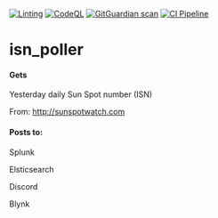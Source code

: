 [![Linting](https://github.com/apider-coding/isn-poller/actions/workflows/lint.yml/badge.svg)](https://github.com/apider-coding/isn-poller/actions/workflows/lint.yml)
[![CodeQL](https://github.com/apider-coding/isn-poller/actions/workflows/github-code-scanning/codeql/badge.svg)](https://github.com/apider-coding/isn-poller/actions/workflows/github-code-scanning/codeql)
[![GitGuardian scan](https://github.com/apider-coding/isn-poller/actions/workflows/ggscan.yaml/badge.svg)](https://github.com/apider-coding/isn-poller/actions/workflows/ggscan.yaml)
[![CI Pipeline](https://github.com/apider-coding/isn-poller/actions/workflows/release.yaml/badge.svg)](https://github.com/apider-coding/isn-poller/actions/workflows/release.yaml)
# isn_poller
#### Gets
Yesterday daily Sun Spot number (ISN)

From: http://sunspotwatch.com

#### Posts to:

Splunk

Elsticsearch

Discord

Blynk